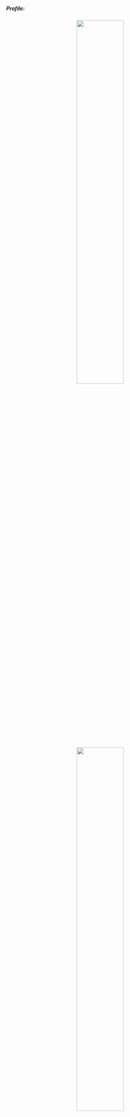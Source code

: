 <h5>Profile:</h5>
<p align="center">
  <img height="50%" width="auto" src="https://github-readme-stats.vercel.app/api?username=karajuss&show_icons=true&count_private=true&theme=darcula&hide_border=true&hide=issues,contribs&bg_color=00000000">
  <img height="50%" width="auto" src="https://github-readme-stats.vercel.app/api/top-langs/?username=karajuss&layout=compact&hide_border=true&theme=darcula&bg_color=00000000&langs_count=6">
  <br/>
  <img src ="https://github-readme-streak-stats.herokuapp.com?user=karajuss&theme=darcula&hide_border=true&background=FFFFFF00">
</p>

<h5>PolanieOnLine Project:</h5> (https://github.com/PolanieOnLine)
  <img height="50%" width="auto" src="https://github-readme-stats.vercel.app/api/top-langs/?username=polanieonline&layout=compact&hide_border=true&theme=darcula&bg_color=00000000&langs_count=6">

<!--
**KarajuSs/KarajuSs** is a ✨ _special_ ✨ repository because its `README.md` (this file) appears on your GitHub profile.

Here are some ideas to get you started:

- 🔭 I’m currently working on ...
- 🌱 I’m currently learning ...
- 👯 I’m looking to collaborate on ...
- 🤔 I’m looking for help with ...
- 💬 Ask me about ...
- 📫 How to reach me: ...
- 😄 Pronouns: ...
- ⚡ Fun fact: ...
-->
